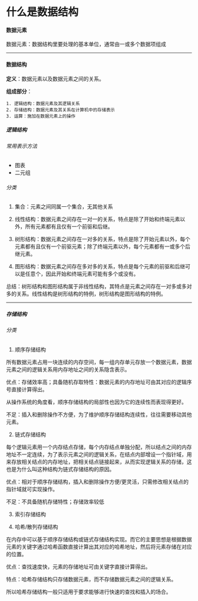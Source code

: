 # 什么是数据结构



#### 数据元素

数据元素：数据结构里要处理的基本单位，通常由一或多个数据项组成

----

#### 数据结构

**定义**：数据元素以及数据元素之间的关系。

**组成部分**：

	1. 逻辑结构：数据元素及其逻辑关系
 	2. 存储结构：数据元素及其关系在计算机中的存储表示
 	3. 运算：施加在数据元素上的操作

##### 逻辑结构

###### 常用表示方法

- 图表
- 二元组

###### 分类

1. 集合：元素之间同属一个集合，无其他关系

2. 线性结构：数据元素之间存在一对一的关系，特点是除了开始和终端元素以外，所有元素都有且仅有一个前驱和后继。
3. 树形结构：数据元素之间存在一对多的关系，特点是除了开始元素以外，每个元素都有且仅有一个前驱元素；除了终端元素以外，每个元素都有一或多个后继元素。
4. 图形结构：数据元素之间存在多对多的关系，特点是每个元素的前驱和后继可以是任意个，因此开始和终端元素可能有多个或没有。

总结：树形结构和图形结构属于非线性结构，其特点是元素之间存在一对多或多对多的关系。线性结构是树形结构的特例，树形结构是图形结构的特例。

----

##### 存储结构

###### 分类

1. 顺序存储结构

所有数据元素占用一块连续的内存空间，每一组内存单元存放一个数据元素，数据元素之间的逻辑关系用内存地址之间的关系隐含表示。

优点：存储效率高；具备随机存取特性：数据元素的内存地址可由其对应的逻辑序号直接计算得出。

从操作系统的角度看，顺序存储结构的局部性也因为它的连续性而表现得更好。

不足：插入和删除操作不方便，为了维护顺序存储结构连续性，往往需要移动其他元素。

2. 链式存储结构

每个逻辑元素用一个内存结点存储，每个内存结点单独分配，所以结点之间的内存地址不一定连续，为了表示元素之间的逻辑关系，在结点内部增设一个指针域，用来存放相关结点的内存地址，把相关结点链接起来，从而实现逻辑关系的存储，这也是为什么叫这种结构为链式存储结构的原因。

优点：相对于顺序存储结构，插入和删除操作方便/更灵活，只需修改相关结点的指针域就可实现操作。

不足：不具备随机存储特性；存储效率较低

3. 索引存储结构



4. 哈希/散列存储结构

在内存中可以基于顺序存储结构或链式存储结构实现。而它的主要思想是根据数据元素的关键字通过哈希函数直接计算出其对应的哈希地址，然后将元素存储在对应的位置。

优点：查找速度快，元素的存储地址可由关键字直接计算得出。

特点：哈希存储结构只存储数据元素，而不存储数据元素之间的逻辑关系。

所以哈希存储结构一般只适用于要求能够进行快速的查找和插入的场合。